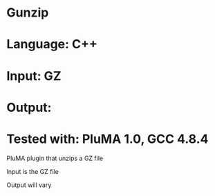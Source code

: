 # Gunzip
# Language: C++
# Input: GZ
# Output: 
# Tested with: PluMA 1.0, GCC 4.8.4

PluMA plugin that unzips a GZ file

Input is the GZ file

Output will vary

